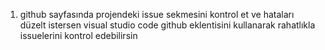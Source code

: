 1. github sayfasında projendeki issue sekmesini kontrol et ve hataları düzelt 
    istersen visual studio code github eklentisini kullanarak rahatlıkla issuelerini kontrol edebilirsin